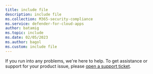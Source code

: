 ```yaml
---
title: include file
description: include file
ms.collection: M365-security-compliance
ms.service: defender-for-cloud-apps
author: batamig
ms.topic: include
ms.date: 02/05/2023
ms.author: bagol
ms.custom: include file
---
```


If you run into any problems, we're here to help. To get assistance or support for your product issue, please [open a support ticket](../support-and-ts.md).
